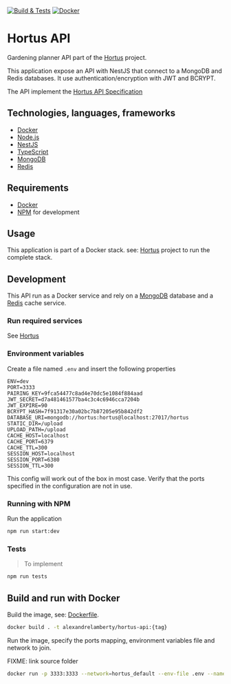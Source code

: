 [![Build & Tests](https://github.com/alexandrelamberty/hortus-api/actions/workflows/node.yml/badge.svg)](https://github.com/alexandrelamberty/hortus-api/actions/workflows/node.yml)
[![Docker](https://github.com/alexandrelamberty/hortus-api/actions/workflows/docker.yml/badge.svg)](https://github.com/alexandrelamberty/hortus-api/actions/workflows/docker.yml)

# Hortus API

Gardening planner API part of the
[Hortus](https://github.com/alexandrelamberty/hortus) project.

This application expose an API with NestJS that connect to a MongoDB and Redis databases. It use authentication/encryption with JWT and BCRYPT.

The API implement the [Hortus API Specification](https://github.com/alexandrelamberty/hortus-api-spec)

## Technologies, languages, frameworks

- [Docker](https://www.docker.com/)
- [Node.js](https://nodejs.org/)
- [NestJS](https://nestjs.com/)
- [TypeScript](https://www.typescriptlang.org/)
- [MongoDB](https://www.mongodb.com/)
- [Redis](https://redis.io/)

## Requirements

- [Docker](https://www.docker.com/)
- [NPM](https://www.npmjs.com/) for development

## Usage

This application is part of a Docker stack. see:
[Hortus](https://github.com/alexandrelamberty/hortus) project to run the
complete stack.

## Development

This API run as a Docker service and rely on a [MongoDB](https://hub.docker.com/_/mongo) database and a [Redis](https://hub.docker.com/_/redis) cache service.

### Run required services

See [Hortus]()

### Environment variables

Create a file named `.env` and insert the following properties

```properties
ENV=dev
PORT=3333
PAIRING_KEY=9fca54477c8ad4e70dc5e1084f884aad
JWT_SECRET=d7a481461577ba4c3c4c6946cca7204b
JWT_EXPIRE=90
BCRYPT_HASH=7f91317e30a02bc7b87205e95b842df2
DATABASE_URI=mongodb://hortus:hortus@localhost:27017/hortus
STATIC_DIR=/upload
UPLOAD_PATH=/upload
CACHE_HOST=localhost
CACHE_PORT=6379
CACHE_TTL=300
SESSION_HOST=localhost
SESSION_PORT=6380
SESSION_TTL=300
```

This config will work out of the box in most case. Verify that the ports
specified in the configuration are not in use.

### Running with NPM

Run the application

```bash
npm run start:dev
```

### Tests

> To implement

```bash
npm run tests
```

## Build and run with Docker

Build the image, see: [Dockerfile](./Dockerfile).

```bash
docker build . -t alexandrelamberty/hortus-api:{tag}
```

Run the image, specify the ports mapping, environment variables file and network to join.

FIXME: link source folder

```bash
docker run -p 3333:3333 --network=hortus_default --env-file .env --name hortus-api -d alexandrelamberty/hortus-api:{tag}
```
